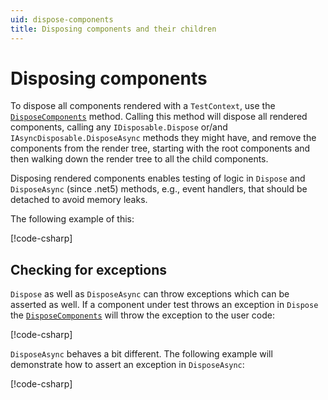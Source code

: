 ```yaml
---
uid: dispose-components
title: Disposing components and their children
---
```


# Disposing components
To dispose all components rendered with a `TestContext`, use the [`DisposeComponents`](xref:Bunit.TestContext.DisposeComponents) method.  Calling this method will dispose all rendered components, calling any `IDisposable.Dispose` or/and `IAsyncDisposable.DisposeAsync` methods they might have, and remove the components from the render tree, starting with the root components and then walking down the render tree to all the child components.

Disposing rendered components enables testing of logic in `Dispose` and `DisposeAsync` (since .net5) methods, e.g., event handlers, that should be detached to avoid memory leaks.

The following example of this:

[!code-csharp[](../../../samples/tests/xunit/DisposeComponentsTest.cs#L13-L23)]

## Checking for exceptions
`Dispose` as well as `DisposeAsync` can throw exceptions which can be asserted as well. If a component under test throws an exception in `Dispose` the [`DisposeComponents`](xref:Bunit.TestContext.DisposeComponents) will throw the exception to the user code:

[!code-csharp[](../../../samples/tests/xunit/DisposeComponentsTest.cs#L29-L34)]

`DisposeAsync` behaves a bit different. The following example will demonstrate how to assert an exception in `DisposeAsync`:

[!code-csharp[](../../../samples/tests/xunit/DisposeComponentsTest.cs#L41-L46)]